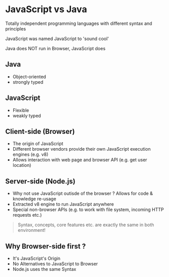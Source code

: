 # JavaScript vs Java

Totally independent programming languages with different syntax and principles

JavaScript was named JavaScript to 'sound cool'

Java does NOT run in Browser, JavaScript does

## Java

- Object-oriented
- strongly typed

## JavaScript

- Flexible
- weakly typed

## Client-side (Browser)

- The origin of JavaScript
- Different browser vendors provide their own JavaScript execution engines (e.g. v8)
- Allows interaction with web page and browser API (e.g. get user location)

## Server-side (Node.js)

- Why not use JavaScript outisde of the browser ? Allows for code & knowledge re-usage
- Extracted v8 engine to run JavaScript anywhere
- Special non-browser APIs (e.g. to work with file system, incoming HTTP requests etc.)

> Syntax, concepts, core features etc. are exactly the same in both environment!

## Why Browser-side first ?

- It's JavaScript's Origin
- No Alternatives to JavaScript to Browser
- Node.js uses the same Syntax
